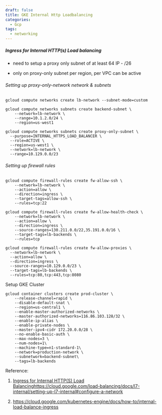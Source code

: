 ```yaml
---
draft: false
title: GKE Internal Http Loadbalancing
categories:
  - Gcp
tags:
  - networking
---
```

##### Ingress for Internal HTTP(s) Load balancing

- need to setup a proxy only subnet of at least 64 IP - /26

- only on proxy-only subnet per region, per VPC can be active

###### Setting up proxy-only-network network & subnets

```
gcloud compute networks create lb-network --subnet-mode=custom

gcloud compute networks subnets create backend-subnet \
    --network=lb-network \
    --range=10.1.2.0/24 \
    --region=us-west1

gcloud compute networks subnets create proxy-only-subnet \
  --purpose=INTERNAL_HTTPS_LOAD_BALANCER \
  --role=ACTIVE \
  --region=us-west1 \
  --network=lb-network \
  --range=10.129.0.0/23
```

###### Setting up firewall rules

```
gcloud compute firewall-rules create fw-allow-ssh \
    --network=lb-network \
    --action=allow \
    --direction=ingress \
    --target-tags=allow-ssh \
    --rules=tcp:22

gcloud compute firewall-rules create fw-allow-health-check \
    --network=lb-network \
    --action=allow \
    --direction=ingress \
    --source-ranges=130.211.0.0/22,35.191.0.0/16 \
    --target-tags=lb-backends \
    --rules=tcp

gcloud compute firewall-rules create fw-allow-proxies \
  --network=lb-network \
  --action=allow \
  --direction=ingress \
  --source-ranges=10.129.0.0/23 \
  --target-tags=lb-backends \
  --rules=tcp:80,tcp:443,tcp:8080
```

Setup GKE Cluster

```
gcloud container clusters create prod-cluster \
    --release-channel=rapid \
    --disable-default-snat \
    --region=us-central1 \
    --enable-master-authorized-networks \
    --master-authorized-networks=116.86.103.128/32 \
    --enable-ip-alias \
    --enable-private-nodes \
    --master-ipv4-cidr 172.20.0.0/28 \
    --no-enable-basic-auth \
    --max-nodes=3 \
    --num-nodes=1\
    --machine-type=n1-standard-1\
    --network=production-network \
    --subnetwork=backend-subnet\
    --tags=lb-backends
```

Reference:

1. [Ingress for Internal HTTP(S) Load Balancing](https://cloud.google.com/kubernetes-engine/docs/concepts/ingress-ilb)https://cloud.google.com/load-balancing/docs/l7-internal/setting-up-l7-internal#configure-a-network

2. https://cloud.google.com/kubernetes-engine/docs/how-to/internal-load-balance-ingress
